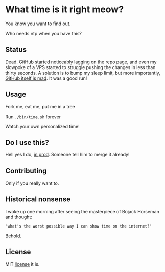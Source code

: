 # What time is it right meow?

You know you want to find out.

Who needs ntp when you have this?

## Status

Dead. GitHub started noticeably lagging on the repo page, and even my slowpoke of a VPS started to struggle pushing the changes in less than thirty seconds. A solution is to bump my sleep limit, but more importantly, [GitHub itself is mad](github_letter.png). It was a good run!

## Usage

Fork me, eat me, put me in a tree

Run `./bin/time.sh` forever

Watch your own personalized time!

## Do I use this?

Hell yes I do, [in prod](https://github.com/naftulikay/ansible-role-time/pull/7). Someone tell him to merge it already!

## Contributing

Only if you really want to.

## Historical nonsense

I woke up one morning after seeing the masterpiece of Bojack Horseman and thought:

```thoughts
"what's the worst possible way I can show time on the internet?"
```

Behold.

## License

MIT [license](LICENSE) it is.
